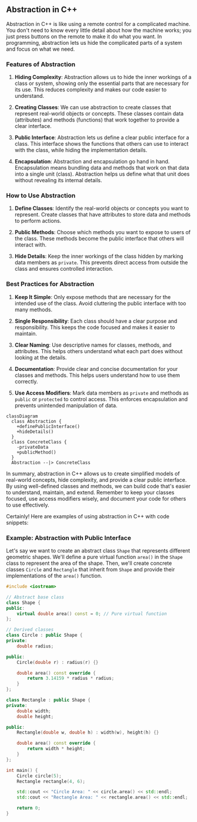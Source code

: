 ## Abstraction in C++

Abstraction in C++ is like using a remote control for a complicated machine. You don't need to know every little detail about how the machine works; you just press buttons on the remote to make it do what you want. In programming, abstraction lets us hide the complicated parts of a system and focus on what we need.

### Features of Abstraction

1. **Hiding Complexity**: Abstraction allows us to hide the inner workings of a class or system, showing only the essential parts that are necessary for its use. This reduces complexity and makes our code easier to understand.

2. **Creating Classes**: We can use abstraction to create classes that represent real-world objects or concepts. These classes contain data (attributes) and methods (functions) that work together to provide a clear interface.

3. **Public Interface**: Abstraction lets us define a clear public interface for a class. This interface shows the functions that others can use to interact with the class, while hiding the implementation details.

4. **Encapsulation**: Abstraction and encapsulation go hand in hand. Encapsulation means bundling data and methods that work on that data into a single unit (class). Abstraction helps us define what that unit does without revealing its internal details.

### How to Use Abstraction

1. **Define Classes**: Identify the real-world objects or concepts you want to represent. Create classes that have attributes to store data and methods to perform actions.

2. **Public Methods**: Choose which methods you want to expose to users of the class. These methods become the public interface that others will interact with.

3. **Hide Details**: Keep the inner workings of the class hidden by marking data members as `private`. This prevents direct access from outside the class and ensures controlled interaction.

### Best Practices for Abstraction

1. **Keep It Simple**: Only expose methods that are necessary for the intended use of the class. Avoid cluttering the public interface with too many methods.

2. **Single Responsibility**: Each class should have a clear purpose and responsibility. This keeps the code focused and makes it easier to maintain.

3. **Clear Naming**: Use descriptive names for classes, methods, and attributes. This helps others understand what each part does without looking at the details.

4. **Documentation**: Provide clear and concise documentation for your classes and methods. This helps users understand how to use them correctly.

5. **Use Access Modifiers**: Mark data members as `private` and methods as `public` or `protected` to control access. This enforces encapsulation and prevents unintended manipulation of data.

```mermaid
classDiagram
  class Abstraction {
    +definePublicInterface()
    +hideDetails()
  }
  class ConcreteClass {
    -privateData
    +publicMethod()
  }
  Abstraction --|> ConcreteClass
```

In summary, abstraction in C++ allows us to create simplified models of real-world concepts, hide complexity, and provide a clear public interface. By using well-defined classes and methods, we can build code that's easier to understand, maintain, and extend. Remember to keep your classes focused, use access modifiers wisely, and document your code for others to use effectively.

Certainly! Here are examples of using abstraction in C++ with code snippets:

### Example: Abstraction with Public Interface

Let's say we want to create an abstract class `Shape` that represents different geometric shapes. We'll define a pure virtual function `area()` in the `Shape` class to represent the area of the shape. Then, we'll create concrete classes `Circle` and `Rectangle` that inherit from `Shape` and provide their implementations of the `area()` function.

```cpp
#include <iostream>

// Abstract base class
class Shape {
public:
    virtual double area() const = 0; // Pure virtual function
};

// Derived classes
class Circle : public Shape {
private:
    double radius;

public:
    Circle(double r) : radius(r) {}

    double area() const override {
        return 3.14159 * radius * radius;
    }
};

class Rectangle : public Shape {
private:
    double width;
    double height;

public:
    Rectangle(double w, double h) : width(w), height(h) {}

    double area() const override {
        return width * height;
    }
};

int main() {
    Circle circle(5);
    Rectangle rectangle(4, 6);

    std::cout << "Circle Area: " << circle.area() << std::endl;
    std::cout << "Rectangle Area: " << rectangle.area() << std::endl;

    return 0;
}
```
